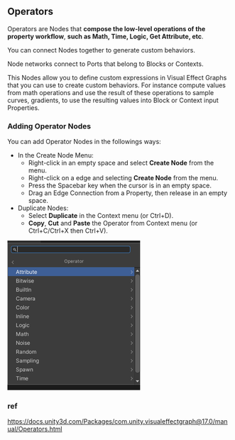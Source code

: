 ## Operators

Operators are Nodes that **compose the low-level operations of the property workflow**, **such as Math, Time, Logic, Get Attribute, etc**.

You can connect Nodes together to generate custom behaviors.

Node networks connect to Ports that belong to Blocks or Contexts.

This Nodes allow you to define custom expressions in Visual Effect Graphs that you can use to create custom behaviors. For instance compute values from math operations and use the result of these operations to sample curves, gradients, to use the resulting values into Block or Context input Properties.

### Adding Operator Nodes

You can add Operator Nodes in the followings ways:

-   In the Create Node Menu:
    -   Right-click in an empty space and select **Create Node** from the menu.
    -   Right-click on a edge and selecting **Create Node** from the menu.
    -   Press the Spacebar key when the cursor is in an empty space.
    -   Drag an Edge Connection from a Property, then release in an empty space.
-   Duplicate Nodes:
    -   Select **Duplicate** in the Context menu (or Ctrl+D).
    -   **Copy**, **Cut** and **Paste** the Operator from Context menu (or Ctrl+C/Ctrl+X then Ctrl+V).


![](./img/operator.png)


### ref 
https://docs.unity3d.com/Packages/com.unity.visualeffectgraph@17.0/manual/Operators.html


